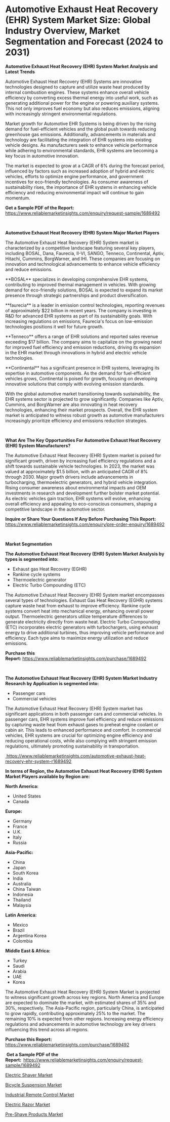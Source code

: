<p><h1>Automotive Exhaust Heat Recovery (EHR) System Market Size: Global Industry Overview, Market Segmentation and Forecast (2024 to 2031)</h1></p><p><strong>Automotive Exhaust Heat Recovery (EHR) System Market Analysis and Latest Trends</strong></p>
<p><p>Automotive Exhaust Heat Recovery (EHR) Systems are innovative technologies designed to capture and utilize waste heat produced by internal combustion engines. These systems enhance overall vehicle efficiency by converting excess thermal energy into useful work, such as generating additional power for the engine or powering auxiliary systems. This not only improves fuel economy but also reduces emissions, aligning with increasingly stringent environmental regulations.</p><p>Market growth for Automotive EHR Systems is being driven by the rising demand for fuel-efficient vehicles and the global push towards reducing greenhouse gas emissions. Additionally, advancements in materials and technology are facilitating the integration of EHR systems into existing vehicle designs. As manufacturers seek to enhance vehicle performance while adhering to environmental standards, EHR systems are becoming a key focus in automotive innovation.</p><p>The market is expected to grow at a CAGR of 6% during the forecast period, influenced by factors such as increased adoption of hybrid and electric vehicles, efforts to optimize engine performance, and government incentives for eco-friendly technologies. As consumer awareness of sustainability rises, the importance of EHR systems in enhancing vehicle efficiency and reducing environmental impact will continue to gain momentum.</p></p>
<p><strong>Get a Sample PDF of the Report:&nbsp;</strong> <a href="https://www.reliablemarketinsights.com/enquiry/request-sample/1689492?utm_campaign=1740&utm_medium=2&utm_source=Github&utm_content=ia&utm_term=17102024&utm_id=automotive-exhaust-heat-recovery-ehr-system">https://www.reliablemarketinsights.com/enquiry/request-sample/1689492</a></p>
<p>&nbsp;</p>
<p><strong>Automotive Exhaust Heat Recovery (EHR) System Major Market Players</strong></p>
<p><p>The Automotive Exhaust Heat Recovery (EHR) System market is characterized by a competitive landscape featuring several key players, including BOSAL, Dana, Faurecia, II-VI, SANGO, Tenneco, Continental, Aptiv, Hitachi, Cummins, BorgWarner, and IHI. These companies are focusing on innovation and technological advancements to enhance vehicle efficiency and reduce emissions.</p><p>**BOSAL** specializes in developing comprehensive EHR systems, contributing to improved thermal management in vehicles. With growing demand for eco-friendly solutions, BOSAL is expected to expand its market presence through strategic partnerships and product diversification.</p><p>**faurecia** is a leader in emission control technologies, reporting revenues of approximately $22 billion in recent years. The company is investing in R&D for advanced EHR systems as part of its sustainability goals. With increasing regulations on emissions, Faurecia's focus on low-emission technologies positions it well for future growth.</p><p>**Tenneco** offers a range of EHR solutions and reported sales revenue exceeding $17 billion. The company aims to capitalize on the growing need for improved fuel efficiency and emission reductions, driving its expansion in the EHR market through innovations in hybrid and electric vehicle technologies.</p><p>**Continental** has a significant presence in EHR systems, leveraging its expertise in automotive components. As the demand for fuel-efficient vehicles grows, Continental is poised for growth, focusing on developing innovative solutions that comply with evolving emission standards.</p><p>With the global automotive market transitioning towards sustainability, the EHR systems sector is projected to grow significantly. Companies like Aptiv, Cummins, and BorgWarner are also innovating in heat recovery technologies, enhancing their market prospects. Overall, the EHR system market is anticipated to witness robust growth as automotive manufacturers increasingly prioritize efficiency and emissions reduction strategies.</p></p>
<p>&nbsp;</p>
<p><strong>What Are The Key Opportunities For Automotive Exhaust Heat Recovery (EHR) System Manufacturers?</strong></p>
<p><p>The Automotive Exhaust Heat Recovery (EHR) System market is poised for significant growth, driven by increasing fuel efficiency regulations and a shift towards sustainable vehicle technologies. In 2023, the market was valued at approximately $1.5 billion, with an anticipated CAGR of 8% through 2030. Major growth drivers include advancements in turbocharging, thermoelectric generators, and hybrid vehicle integration. Rising consumer awareness about environmental impacts and OEM investments in research and development further bolster market potential. As electric vehicles gain traction, EHR systems will evolve, enhancing overall efficiency and appealing to eco-conscious consumers, shaping a competitive landscape in the automotive sector.</p></p>
<p><strong>Inquire or Share Your Questions If Any Before Purchasing This Report:</strong> <a href="https://www.reliablemarketinsights.com/enquiry/pre-order-enquiry/1689492?utm_campaign=1740&utm_medium=2&utm_source=Github&utm_content=ia&utm_term=17102024&utm_id=automotive-exhaust-heat-recovery-ehr-system">https://www.reliablemarketinsights.com/enquiry/pre-order-enquiry/1689492</a></p>
<p>&nbsp;</p>
<p><strong>Market Segmentation</strong></p>
<p><strong>The Automotive Exhaust Heat Recovery (EHR) System Market Analysis by types is segmented into:</strong></p>
<p><ul><li>Exhaust gas Heat Recovery (EGHR)</li><li>Rankine cycle systems</li><li>Thermoelectric generator</li><li>Electric Turbo Compounding (ETC)</li></ul></p>
<p><p>The Automotive Exhaust Heat Recovery (EHR) System market encompasses several types of technologies. Exhaust Gas Heat Recovery (EGHR) systems capture waste heat from exhaust to improve efficiency. Rankine cycle systems convert heat into mechanical energy, enhancing overall power output. Thermoelectric generators utilize temperature differences to generate electricity directly from waste heat. Electric Turbo Compounding (ETC) incorporates electric generators with turbochargers, using exhaust energy to drive additional turbines, thus improving vehicle performance and efficiency. Each type aims to maximize energy utilization and reduce emissions.</p></p>
<p><strong>Purchase this Report:&nbsp;</strong><a href="https://www.reliablemarketinsights.com/purchase/1689492?utm_campaign=1740&utm_medium=2&utm_source=Github&utm_content=ia&utm_term=17102024&utm_id=automotive-exhaust-heat-recovery-ehr-system">https://www.reliablemarketinsights.com/purchase/1689492</a></p>
<p>&nbsp;</p>
<p><strong>The Automotive Exhaust Heat Recovery (EHR) System Market Industry Research by Application is segmented into:</strong></p>
<p><ul><li>Passenger cars</li><li>Commercial vehicles</li></ul></p>
<p><p>The Automotive Exhaust Heat Recovery (EHR) System market has significant applications in both passenger cars and commercial vehicles. In passenger cars, EHR systems improve fuel efficiency and reduce emissions by capturing waste heat from exhaust gases to preheat engine coolant or cabin air. This leads to enhanced performance and comfort. In commercial vehicles, EHR systems are crucial for optimizing engine efficiency and reducing operational costs, while also complying with stringent emission regulations, ultimately promoting sustainability in transportation.</p></p>
<p><a href="https://www.reliablemarketinsights.com/automotive-exhaust-heat-recovery-ehr-system-r1689492?utm_campaign=1740&utm_medium=2&utm_source=Github&utm_content=ia&utm_term=17102024&utm_id=automotive-exhaust-heat-recovery-ehr-system">&nbsp;https://www.reliablemarketinsights.com/automotive-exhaust-heat-recovery-ehr-system-r1689492</a></p>
<p><strong>In terms of Region, the Automotive Exhaust Heat Recovery (EHR) System Market Players available by Region are:</strong></p>
<p>
    <p> <strong> North America: </strong>
        <ul>
            <li>United States</li>
            <li>Canada</li>
        </ul>
        </p> 
    <p> <strong> Europe: </strong>
        <ul>
            <li>Germany</li>
            <li>France</li>
            <li>U.K.</li>
            <li>Italy</li>
            <li>Russia</li>
        </ul>
        </p> 
    <p> <strong> Asia-Pacific: </strong>
        <ul>
            <li>China</li>
            <li>Japan</li>
            <li>South Korea</li>
            <li>India</li>
            <li>Australia</li>
            <li>China Taiwan</li>
            <li>Indonesia</li>
            <li>Thailand</li>
            <li>Malaysia</li>
        </ul>
        </p> 
    <p> <strong> Latin America: </strong>
        <ul>
            <li>Mexico</li>
            <li>Brazil</li>
            <li>Argentina Korea</li>
            <li>Colombia</li>
        </ul>
        </p> 
    <p> <strong> Middle East & Africa: </strong>
        <ul>
            <li>Turkey</li>
            <li>Saudi</li>
            <li>Arabia</li>
            <li>UAE</li>
            <li>Korea</li>
        </ul>
    </p>
    </p>
<p><p>The Automotive Exhaust Heat Recovery (EHR) System Market is projected to witness significant growth across key regions. North America and Europe are expected to dominate the market, with estimated shares of 35% and 30%, respectively. The Asia-Pacific region, particularly China, is anticipated to grow rapidly, contributing approximately 25% to the market. The remaining 10% is expected from other regions. Increasing energy efficiency regulations and advancements in automotive technology are key drivers influencing this trend across all regions.</p></p>
<p><strong>Purchase this Report: </strong><a href="https://www.reliablemarketinsights.com/purchase/1689492?utm_campaign=1740&utm_medium=2&utm_source=Github&utm_content=ia&utm_term=17102024&utm_id=automotive-exhaust-heat-recovery-ehr-system">https://www.reliablemarketinsights.com/purchase/1689492</a></p>
<p>&nbsp;<strong>Get a Sample PDF of the Report:&nbsp;&nbsp;</strong><a href="https://www.reliablemarketinsights.com/enquiry/request-sample/1689492?utm_campaign=1740&utm_medium=2&utm_source=Github&utm_content=ia&utm_term=17102024&utm_id=automotive-exhaust-heat-recovery-ehr-system">https://www.reliablemarketinsights.com/enquiry/request-sample/1689492</a></p>
<p><strong></strong></p>
<p><p><a href="https://www.linkedin.com/pulse/electric-shaver-market-refracting-trends-consumer-behaviors-3wckf?utm_campaign=1740&utm_medium=2&utm_source=Github&utm_content=ia&utm_term=17102024&utm_id=automotive-exhaust-heat-recovery-ehr-system">Electric Shaver Market</a></p><p><a href="https://www.linkedin.com/pulse/decoding-bicycle-suspension-industry-dynamics-strategic-8o6xc?utm_campaign=1740&utm_medium=2&utm_source=Github&utm_content=ia&utm_term=17102024&utm_id=automotive-exhaust-heat-recovery-ehr-system">Bicycle Suspension Market</a></p><p><a href="https://issuu.com/reportprime-2/docs/industrial-remote-control-market-si_6d8c44f6970183?utm_campaign=1740&utm_medium=2&utm_source=Github&utm_content=ia&utm_term=17102024&utm_id=automotive-exhaust-heat-recovery-ehr-system">Industrial Remote Control Market</a></p><p><a href="https://www.linkedin.com/pulse/electric-razor-market-global-share-ranking-overall-qmodf?utm_campaign=1740&utm_medium=2&utm_source=Github&utm_content=ia&utm_term=17102024&utm_id=automotive-exhaust-heat-recovery-ehr-system">Electric Razor Market</a></p><p><a href="https://www.linkedin.com/pulse/pre-shave-products-market-segmentation-applications-types-eqxwf?utm_campaign=1740&utm_medium=2&utm_source=Github&utm_content=ia&utm_term=17102024&utm_id=automotive-exhaust-heat-recovery-ehr-system">Pre-Shave Products Market</a></p></p>